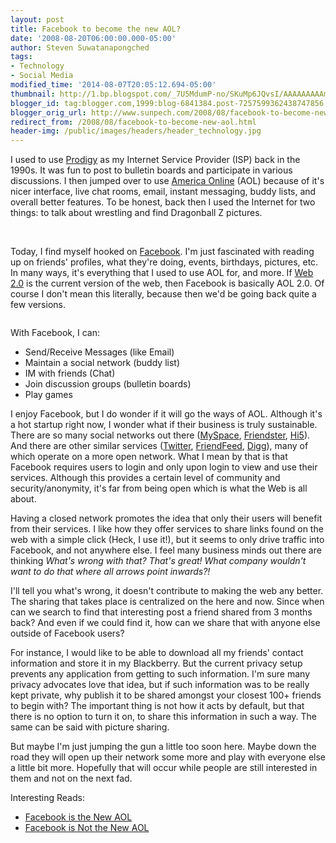 ```yaml
---
layout: post
title: Facebook to become the new AOL?
date: '2008-08-20T06:00:00.000-05:00'
author: Steven Suwatanapongched
tags:
- Technology
- Social Media
modified_time: '2014-08-07T20:05:12.694-05:00'
thumbnail: http://1.bp.blogspot.com/_7U5MdumP-no/SKuMp6JQvsI/AAAAAAAAAmQ/4waYOTE3SV8/s600/prodigy.png
blogger_id: tag:blogger.com,1999:blog-6841384.post-7257599362438747856
blogger_orig_url: http://www.sunpech.com/2008/08/facebook-to-become-new-aol.html
redirect_from: /2008/08/facebook-to-become-new-aol.html
header-img: /public/images/headers/header_technology.jpg
---
```


I used to use <a href="http://en.wikipedia.org/wiki/Prodigy_(ISP)">Prodigy</a> as my Internet Service Provider (ISP) back in the 1990s.  It was fun to post to bulletin boards and participate in various discussions.  I then jumped over to use <a href="http://en.wikipedia.org/wiki/AOL">America Online</a> (AOL) because of it's nicer interface, live chat rooms, email, instant messaging, buddy lists, and overall better features.  To be honest, back then I used the Internet for two things: to talk about wrestling and find Dragonball Z pictures.

<img alt="" border="0" id="BLOGGER_PHOTO_ID_5236433643358961346" src="http://1.bp.blogspot.com/_7U5MdumP-no/SKuMp6JQvsI/AAAAAAAAAmQ/4waYOTE3SV8/s400/prodigy.png" /> <img alt="" border="0" id="BLOGGER_PHOTO_ID_5236437350941486274" src="http://4.bp.blogspot.com/_7U5MdumP-no/SKuQBt90bMI/AAAAAAAAAmY/epwXjxyzpfM/s400/aol.gif" />

Today, I find myself hooked on <a href="http://www.facebook.com/">Facebook</a>.  I'm just fascinated with reading up on friends' profiles, what they're doing, events, birthdays, pictures, etc.  In many ways, it's everything that I used to use AOL for, and more.  If <a href="http://en.wikipedia.org/wiki/Web_2.0">Web 2.0</a> is the current version of the web, then Facebook is basically AOL 2.0.  Of course I don't mean this literally, because then we'd be going back quite a few versions.

<img alt="" border="0" id="BLOGGER_PHOTO_ID_5236438326286978082" src="http://2.bp.blogspot.com/_7U5MdumP-no/SKuQ6faTjCI/AAAAAAAAAmg/qGMNbhX_cMA/s400/facebook.png" />

With Facebook, I can:

<ul>
  <li>Send/Receive Messages (like Email)</li>
  <li>Maintain a social network (buddy list)</li>
  <li>IM with friends (Chat)</li>
  <li>Join discussion groups (bulletin boards)</li>
  <li>Play games</li>
</ul>

I enjoy Facebook, but I do wonder if it will go the ways of AOL.  Although it's a hot startup right now, I wonder what if their business is truly sustainable.  There are so many social networks out there (<a href="http://www.myspace.com/">MySpace</a>, <a href="http://www.friendster.com/">Friendster</a>, <a href="http://www.hi5.com/">Hi5</a>).  And there are other similar services (<a href="http://www.twitter.com/">Twitter</a>, <a href="http://www.friendfeed.com/">FriendFeed</a>, <a href="http://www.digg.com/">Digg</a>), many of which operate on a more open network.  What I mean by that is that Facebook requires users to login and only upon login to view and use their services.  Although this provides a certain level of community and security/anonymity, it's far from being open which is what the Web is all about.

Having a closed network promotes the idea that only their users will benefit from their services.  I like how they offer services to share links found on the web with a simple click (Heck, I use it!), but it seems to only drive traffic into Facebook, and not anywhere else.  I feel many business minds out there are thinking <i>What's wrong with that?  That's great!  What company wouldn't want to do that where all arrows point inwards?!</i>

I'll tell you what's wrong, it doesn't contribute to making the web any better.  The sharing that takes place is centralized on the here and now.  Since when can we search to find that interesting post a friend shared from 3 months back?  And even if we could find it, how can we share that with anyone else outside of Facebook users?

For instance, I would like to be able to download all my friends' contact information and store it in my Blackberry.  But the current privacy setup prevents any application from getting to such information.  I'm sure many privacy advocates love that idea, but if such information was to be really kept private, why publish it to be shared amongst your closest 100+ friends to begin with?  The important thing is not how it acts by default, but that there is no option to turn it on, to share this information in such a way.  The same can be said with picture sharing.

But maybe I'm just jumping the gun a little too soon here.  Maybe down the road they will open up their network some more and play with everyone else a little bit more.  Hopefully that will occur while people are still interested in them and not on the next fad.

Interesting Reads:
<ul>
  <li><a href="http://kottke.org/07/06/facebook-is-the-new-aol">Facebook is the New AOL</a></li>
  <li><a href="http://www.buzzmachine.com/2007/07/02/facebook-is-not-the-new-aol">Facebook is Not the New AOL</a></li></ul>
